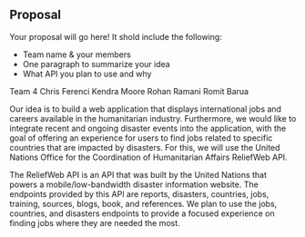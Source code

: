 ## Proposal

Your proposal will go here! It shold include the following:

- Team name & your members
- One paragraph to summarize your idea
- What API you plan to use and why

Team 4
Chris Ferenci
Kendra Moore
Rohan Ramani
Romit Barua 

Our idea is to build a web application that displays international jobs and careers available in the humanitarian industry. Furthermore, we would like to integrate recent and ongoing disaster events into the application, with the goal of offering an experience for users to find jobs related to specific countries that are impacted by disasters. For this, we will use the United Nations Office for the Coordination of Humanitarian Affairs ReliefWeb API.

The ReliefWeb API is an API that was built by the United Nations that powers a mobile/low-bandwidth disaster information website. The endpoints provided by this API are reports, disasters, countries, jobs, training, sources, blogs, book, and references. We plan to use the jobs, countries, and disasters endpoints to provide a focused experience on finding jobs where they are needed the most. 